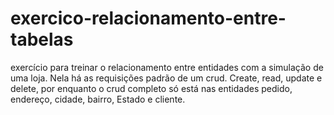 # exercico-relacionamento-entre-tabelas
exercício para treinar o relacionamento entre entidades com a simulação de uma loja.
Nela há as requisições padrão de um crud.
Create, read, update e delete, por enquanto o crud completo só está nas entidades pedido, endereço, cidade, bairro, Estado e cliente.
